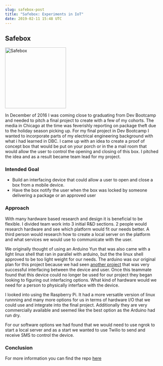 ```yaml
---
slug: safebox-post
title: "Safebox: Experiments in IoT"
date: 2019-02-11 15:48 UTC
---
```

## Safebox

<img src="/images/safebox.jpg" alt="Safebox" width="200px"/>

In December of 2016 I was coming close to graduating from Dev Bootcamp and needed to pitch a final project to create with a few of my cohorts. The media in Chicago at the time was feverishly reporting on package theft due to the holiday season picking up. For my final project in Dev Bootcamp I wanted to incorporate parts of my electrical engineering background with what i had learned in DBC. I came up with an idea to create a proof of concept box that would be put on your porch or in the a mail room that would allow the user to control the opening and closing of this box. I pitched the idea and as a result became team lead for my project.

### Intended Goal
* Build an interfacing device that could allow a user to open and close a box from a mobile device.
* Have the box notify the user when the box was locked by someone delivering a package or an approved user

### Approach

With many hardware based research and design it is beneficial to be flexible. I divided team work into 3 initial R&D sections. 2 people would research hardware and see which platform would fit our needs better. A third person would research how to create a local server on the platform and what services we would use to communicate with the user.

We originally thought of using an Arduino Yun that was also came with a light linux shell that ran in parallel with arduino, but the the linux shell approved to be too light weight for our needs. The arduino was our original plan for this project because we had seen [another project](https://www.twilio.com/blog/2016/07/how-to-teach-your-dog-to-text-selfies.html) that was very successful interfacing between the device and user. Once this teammate found that this device could no longer be used for our project they began looking to figuring out interfacing options. What kind of hardware would we need for a person to physically interface with the device.

I looked into using the Raspberry Pi. It had a more versatile version of linux runnning and many more options for us in terms of hardware I/O that we could use and integrate into the final project. Additionally they are very commercially available and seemed like the best option as the Arduino had run dry.

For our software options we had found that we would need to use ngrok to start a local server and as a start we wanted to use Twilio to send and receive SMS to control the device.

### Conclusion

For more information you can find the repo [here](https://github.com/khjs534/safebox)

